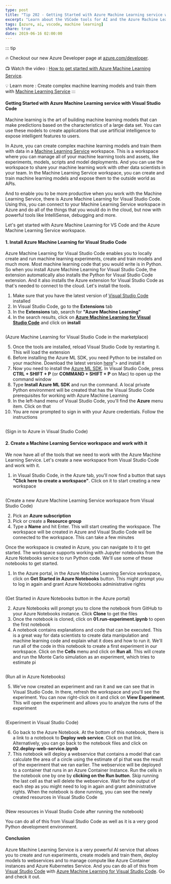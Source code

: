 ```yaml
---
type: post
title: "Tip 202 - Getting Started with Azure Machine Learning service with Visual Studio Code"
excerpt: "Learn about the VSCode tools for AI and the Azure Machine Learning Service"
tags: [azure, ai, vscode, machine learning]
share: true
date: 2019-06-16 02:00:00
---
```


::: tip

:fire: Checkout our new Azure Developer page at [azure.com/developer](https://azure.com/developer?WT.mc_id=azure-azuredevtips-micrum).

:tv: Watch the video : [How to get started with Azure Machine Learning Service](https://www.youtube.com/watch?v=8EGJP7RPe1A&list=PLLasX02E8BPCNCK8Thcxu-Y-XcBUbhFWC&index=60&t=2s?WT.mc_id=youtube-azuredevtips-micrum).

:bulb: Learn more : Create complex machine learning models and train them with [Machine Learning Service](https://azure.microsoft.com/services/machine-learning-service?WT.mc_id=azure-azuredevtips-micrum)
:::

#### Getting Started with Azure Machine Learning service with Visual Studio Code

Machine learning is the art of building machine learning models that can make predictions based on the characteristics of a large data set. You can use these models to create applications that use artificial intelligence to expose intelligent features to users. 

In Azure, you can create complex machine learning models and train them with data in a [Machine Learning Service](https://azure.microsoft.com/services/machine-learning-service?WT.mc_id=azure-azuredevtips-micrum) workspace. This is a workspace where you can manage all of your machine learning tools and assets, like experiments, models, scripts and model deployments. And you can use the workspace to share your machine learning work with other data scientists in your team. In the Machine Learning Service workspace, you can create and train machine learning models and expose them to the outside world as APIs. 

And to enable you to be more productive when you work with the Machine Learning Service, there is Azure Machine Learning for Visual Studio Code. Using this, you can connect to your Machine Learning Service workspace in Azure and do all of the things that you would do in the cloud, but now with powerful tools like IntelliSense, debugging and more. 

Let's get started with Azure Machine Learning for VS Code and the Azure Machine Learning Service workspace.

#### 1. Install Azure Machine Learning for Visual Studio Code

Azure Machine Learning for Visual Studio Code enables you to locally create and run machine learning experiments, create and train models and much more. Most machine learning code that you would write is in Python. So when you install Azure Machine Learning for Visual Studio Code, the extension automatically also installs the Python for Visual Studio Code extension. And it also installs the Azure extension for Visual Studio Code as that's needed to connect to the cloud. Let's install the tools.  

1. Make sure that you have the latest version of [Visual Studio Code](https://code.visualstudio.com/download) installed
2. In Visual Studio Code, go to the **Extensions** tab 
3. In the **Extensions** tab, search for **"Azure Machine Learning"**
4. In the search results, click on **[Azure Machine Learning for Visual Studio Code](https://marketplace.visualstudio.com/items?itemName=ms-toolsai.vscode-ai)** and click on **install**

<img :src="$withBase('/files/FindTheExtensionInVSCode.png')">

(Azure Machine Learning for Visual Studio Code in the marketplace)

5. Once the tools are installed, reload Visual Studio Code by restarting it. This will load the extension
6. Before installing the Azure ML SDK, you need Python to be installed on your machine. Download the latest version [here](https://www.python.org/downloads')"> and install it
7. Now you need to install the [Azure ML SDK](https://docs.microsoft.com/python/api/overview/azure/ml/intro?view=azure-ml-py?WT.mc_id=docs-azuredevtips-micrum). In Visual Studio Code, press **CTRL + SHIFT + P** (or **COMMAND + SHIFT + P** on Mac) to open up the command window
8. Type **Install Azure ML SDK** and run the command. A local private Python environment will be created that has the Visual Studio Code prerequisites for working with Azure Machine Learning
9. In the left-hand menu of Visual Studio Code, you'll find the **Azure** menu item. Click on that
10. You are now prompted to sign in with your Azure credentials. Follow the instructions 

<img :src="$withBase('/files/SignInToAzure.png')">

(Sign in to Azure in Visual Studio Code)

#### 2. Create a Machine Learning Service workspace and work with it

We now have all of the tools that we need to work with the Azure Machine Learning Service. Let's create a new workspace from Visual Studio Code and work with it.

1. in Visual Studio Code, in the Azure tab, you'll now find a button that says **"Click here to create a workspace"**. Click on it to start creating a new workspace

<img :src="$withBase('/files/CreateAMLWorkSpace.png')">

(Create a new Azure Machine Learning Service workspace from Visual Studio Code)

2. Pick an **Azure subscription**
3. Pick or create a **Resource group**
4. Type a **Name** and hit Enter. This will start creating the workspace. The workspace will be created in Azure and Visual Studio Code will be connected to the workspace. This can take a few minutes

Once the workspace is created in Azure, you can navigate to it to get started. The workspace supports working with Jupyter notebooks from the Azure Notebooks service to run Python code. We'll use some of these notebooks to get started.

1. In the Azure portal, in the Azure Machine Learning Service workspace, click on **Get Started in Azure Notebooks** button. This might prompt you to log in again and grant Azure Notebooks administrative rights

<img :src="$withBase('/files/GetStartedWithNoteBooks.png')">

(Get Started in Azure Notebooks button in the Azure portal)

2. Azure Notebooks will prompt you to clone the notebook from GitHub to your Azure Notebooks instance. Click **Clone** to get the files
3. Once the notebook is cloned, click on **01.run-experiment.ipynb** to open the first notebook
4. A notebook contains explanations and code that can be executed. This is a great way for data scientists to create data manipulation and machine learning code and explain what it does and how to run it. We'll run all of the code in this notebook to create a first experiment in our workspace. Click on the **Cells** menu and click on **Run all**. This will create and run the Monte Carlo simulation as an experiment, which tries to estimate pi

<img :src="$withBase('/files/RunNotebook.png')">

(Run all in Azure Notebooks)

5. We've now created an experiment and ran it and we can see that in Visual Studio Code. In there, refresh the workspace and you'll see the experiment. You can now right-click on it and click on **View Experiment**. This will open the experiment and allows you to analyze the runs of the experiment

<img :src="$withBase('/files/ExperimentInVSCode.png')">

(Experiment in Visual Studio Code)

6. Go back to the Azure Notebook. At the bottom of this notebook, there is a link to a notebook to **Deploy web service**. Click on that link. Alternatively, you can go back to the notebook files and click on **02.deploy-web-service.ipynb**
7. This notebook will deploy a webservice that contains a model that can calculate the area of a circle using the estimate of pi that was the result of the experiment that we ran earlier. The webservice will be deployed to a container that runs in an Azure Container Instance. Run the cells in the notebook one by one by **clicking on the Run button**. Skip running the last cell as that will delete the webservice. Wait for the output of each step as you might need to log in again and grant administrative rights. When the notebook is done running, you can see the newly created resources in Visual Studio Code

<img :src="$withBase('/files/DeployedNotebook2.png')">

(New resources in Visual Studio Code after running the notebook)

You can do all of this from Visual Studio Code as well as it is a very good Python development environment. 

#### Conclusion

Azure Machine Learning Service is a very powerful AI service that allows you to create and run experiments, create models and train them, deploy models to webservices and to manage compute like Azure Container instances and Azure Kubernetes Service. And you can do all of this from [Visual Studio Code](https://code.visualstudio.com/download) with [Azure Machine Learning for Visual Studio Code](https://marketplace.visualstudio.com/items?itemName=ms-toolsai.vscode-ai). Go and check it out.

